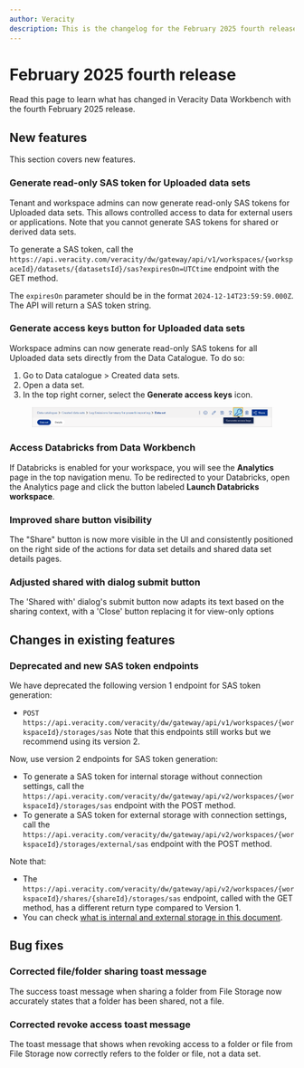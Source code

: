 ```yaml
---
author: Veracity
description: This is the changelog for the February 2025 fourth release of Data Workbench.
---
```

# February 2025 fourth release
Read this page to learn what has changed in Veracity Data Workbench with the fourth February 2025 release.

## New features
This section covers new features.

### Generate read-only SAS token for Uploaded data sets
Tenant and workspace admins can now generate read-only SAS tokens for Uploaded data sets. This allows controlled access to data for external users or applications. Note that you cannot generate SAS tokens for shared or derived data sets.

To generate a SAS token, call the `https://api.veracity.com/veracity/dw/gateway/api/v1/workspaces/{workspaceId}/datasets/{datasetsId}/sas?expiresOn=UTCtime` endpoint with the GET method. 

The `expiresOn` parameter should be in the format `2024-12-14T23:59:59.000Z`. The API will return a SAS token string.

### Generate access keys button for Uploaded data sets
Workspace admins can now generate read-only SAS tokens for all Uploaded data sets directly from the Data Catalogue. To do so:
1. Go to Data catalogue > Created data sets.
1. Open a data set.
1. In the top right corner, select the **Generate access keys** icon.

<figure>
	<img src="../news/assets/ui-access-keys.png"/>
</figure>

### Access Databricks from Data Workbench
If Databricks is enabled for your workspace, you will see the **Analytics** page in the top navigation menu. To be redirected to your Databricks, open the Analytics page and click the button labeled **Launch Databricks workspace**.

### Improved share button visibility
The "Share" button is now more visible in the UI and consistently positioned  on the right side of the actions for data set details and shared data set details pages.

### Adjusted shared with dialog submit button
The 'Shared with' dialog's submit button now adapts its text based on the sharing context, with a 'Close' button replacing it for view-only options

## Changes in existing features

### Deprecated and new SAS token endpoints
We have deprecated the following version 1 endpoint for SAS token generation:
* `POST https://api.veracity.com/veracity/dw/gateway/api/v1/workspaces/{workspaceId}/storages/sas`
Note that this endpoints still works but we recommend using its version 2.

Now, use version 2 endpoints for SAS token generation:
* To generate a SAS token for internal storage without connection settings, call the `https://api.veracity.com/veracity/dw/gateway/api/v2/workspaces/{workspaceId}/storages/sas` endpoint with the POST method.
* To generate a SAS token for external storage with connection settings, call the `https://api.veracity.com/veracity/dw/gateway/api/v2/workspaces/{workspaceId}/storages/external/sas` endpoint with the POST method.

Note that:
* The `https://api.veracity.com/veracity/dw/gateway/api/v2/workspaces/{workspaceId}/shares/{shareId}/storages/sas` endpoint, called with the GET method, has a different return type compared to Version 1.
* You can check [what is internal and external storage in this document](https://developer.veracity.com/docs/section/dataplatform/storage/files).

## Bug fixes

### Corrected file/folder sharing toast message
The success toast message when sharing a folder from File Storage now accurately states that a folder has been shared, not a file.

### Corrected revoke access toast message
The toast message that shows when revoking access to a folder or file from File Storage now correctly refers to the folder or file, not a data set.